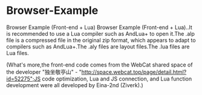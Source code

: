 # Browser-Example
Browser Example (Front-end + Lua)
Browser Example (Front-end + Lua)..It is recommended to use a Lua compiler such as AndLua+ to open it.The .alp file is a compressed file in the original zip format, which appears to adapt to compilers such as AndLua+.The .aly files are layout files.The .lua files are Lua files.

(What's more,the front-end code comes from the WebCat shared space of the developer "独坐敬亭山" - "http://space.webcat.top/page/detail.html?id=52275";JS code optimization, Lua and JS connection, and Lua function development were all developed by Eina-2nd (Ziverk).)
